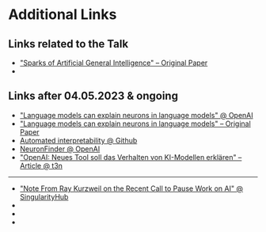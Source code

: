 # Additional Links

## Links related to the Talk

* ["Sparks of Artificial General Intelligence" – Original Paper](https://arxiv.org/abs/2303.12712)
* []()

## Links after 04.05.2023 & ongoing

* ["Language models can explain neurons in language models" @ OpenAI](https://openai.com/research/language-models-can-explain-neurons-in-language-models)
* ["Language models can explain neurons in language models" – Original Paper](https://openaipublic.blob.core.windows.net/neuron-explainer/paper/index.html)
* [Automated interpretability @ Github](https://github.com/openai/automated-interpretability)
* [NeuronFinder @ OpenAI](https://openaipublic.blob.core.windows.net/neuron-explainer/neuron-viewer/index.html)
* ["OpenAI: Neues Tool soll das Verhalten von KI-Modellen erklären" – Article @ t3n](https://t3n.de/news/openai-tool-gpt-4-verhalten-ki-modelle-1551476/)
---
* ["Note From Ray Kurzweil on the Recent Call to Pause Work on AI" @ SingularityHub](https://singularityhub.com/2023/05/05/a-note-from-ray-kurzweil-on-the-recent-call-to-pause-work-on-ai-more-powerful-than-gpt-4/)
* []()
* []()
* []()